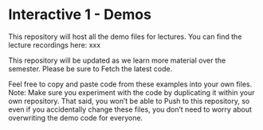# Interactive 1 - Demos

This repository will host all the demo files for lectures.
You can find the lecture recordings here:
xxx

This repository will be updated as we learn more material over the semester.
Please be sure to Fetch the latest code.

Feel free to copy and paste code from these examples into your own files.
Note: Make sure you experiment with the code by duplicating it within your own repository. That said, you won’t be able to Push to this repository, so even if you accidentally change these files, you don’t need to worry about overwriting the demo code for everyone. 